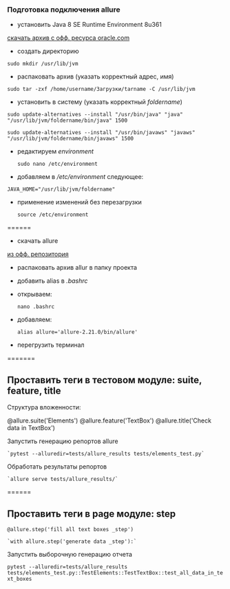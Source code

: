 ### Подготовка подключения allure

- установить Java 8 SE Runtime Environment 8u361

[скачать архив с офф. ресурса oracle.com](https://www.oracle.com/cis/java/technologies/downloads/)

- создать директорию

`sudo mkdir /usr/lib/jvm`

- распаковать архив (указать корректный адрес, имя)

`sudo tar -zxf /home/username/Загрузки/tarname -C /usr/lib/jvm`

- установить в систему (указать корректный _foldername_)

`sudo update-alternatives --install "/usr/bin/java" "java" "/usr/lib/jvm/foldername/bin/java" 1500`

`sudo update-alternatives --install "/usr/bin/javaws" "javaws" "/usr/lib/jvm/foldername/bin/javaws" 1500`

- редактируем _environment_
    
    `sudo nano /etc/environment`

- добавляем в _/etc/environment_ следующее:

`JAVA_HOME="/usr/lib/jvm/foldername"`

- применение изменений без перезагрузки

    `source /etc/environment`
    
======

- cкачать allure 
 
[из офф. репозитория](https://github.com/allure-framework/allure2/tags)

- распаковать архив allur в папку проекта

- добавить alias в _.bashrc_

- открываем:
    
    `nano .bashrc`

- добавляем:

    `alias allure='allure-2.21.0/bin/allure'`

- перегрузить терминал

=======

## Проставить теги в тестовом модуле: suite, feature, title

Cтруктура вложенности:

@allure.suite('Elements')
    @allure.feature('TextBox')
        @allure.title('Check data in TextBox')


Запустить генерацию репортов allure

    `pytest --alluredir=tests/allure_results tests/elements_test.py`

Обработать результаты репортов

    `allure serve tests/allure_results/`

======

## Проставить теги в page модуле: step

`@allure.step('fill all text boxes _step')`

    `with allure.step('generate data _step'):`

Запустить выборочную генерацию отчета

`pytest --alluredir=tests/allure_results tests/elements_test.py::TestElements::TestTextBox::test_all_data_in_text_boxes`
